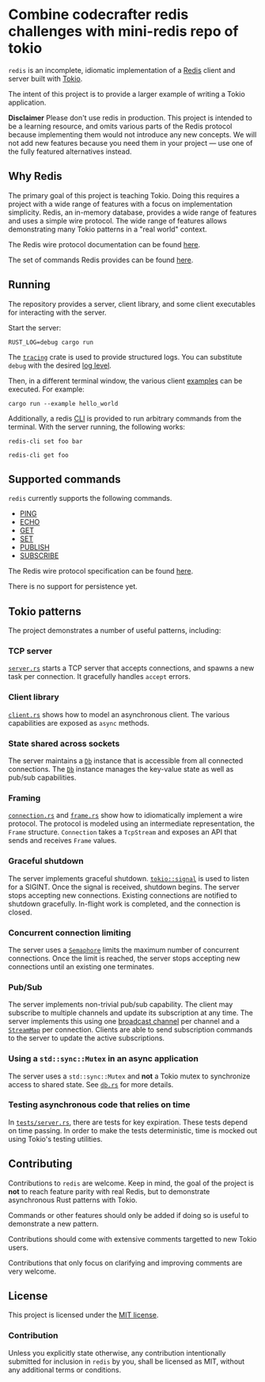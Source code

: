# Combine codecrafter redis challenges with mini-redis repo of tokio

`redis` is an incomplete, idiomatic implementation of a
[Redis](https://redis.io) client and server built with
[Tokio](https://tokio.rs).

The intent of this project is to provide a larger example of writing a Tokio
application.

**Disclaimer** Please don't use redis in production. This project is
intended to be a learning resource, and omits various parts of the Redis
protocol because implementing them would not introduce any new concepts. We will
not add new features because you need them in your project — use one of the
fully featured alternatives instead.

## Why Redis

The primary goal of this project is teaching Tokio. Doing this requires a
project with a wide range of features with a focus on implementation simplicity.
Redis, an in-memory database, provides a wide range of features and uses a
simple wire protocol. The wide range of features allows demonstrating many Tokio
patterns in a "real world" context.

The Redis wire protocol documentation can be found [here](https://redis.io/topics/protocol).

The set of commands Redis provides can be found
[here](https://redis.io/commands).


## Running

The repository provides a server, client library, and some client executables
for interacting with the server.

Start the server:

```
RUST_LOG=debug cargo run
```

The [`tracing`](https://github.com/tokio-rs/tracing) crate is used to provide structured logs.
You can substitute `debug` with the desired [log level][level].

[level]: https://docs.rs/tracing-subscriber/latest/tracing_subscriber/filter/struct.EnvFilter.html#directives

Then, in a different terminal window, the various client [examples](examples)
can be executed. For example:

```
cargo run --example hello_world
```

Additionally, a redis [CLI](https://redis.io/docs/latest/operate/rs/references/cli-utilities/redis-cli/) is provided to run arbitrary commands from the
terminal. With the server running, the following works:

```
redis-cli set foo bar

redis-cli get foo
```

## Supported commands

`redis` currently supports the following commands.

* [PING](https://redis.io/commands/ping)
* [ECHO](https://redis.io/commands/echo/)
* [GET](https://redis.io/commands/get)
* [SET](https://redis.io/commands/set)
* [PUBLISH](https://redis.io/commands/publish)
* [SUBSCRIBE](https://redis.io/commands/subscribe)

The Redis wire protocol specification can be found
[here](https://redis.io/topics/protocol).

There is no support for persistence yet.

## Tokio patterns

The project demonstrates a number of useful patterns, including:

### TCP server

[`server.rs`](src/server.rs) starts a TCP server that accepts connections,
and spawns a new task per connection. It gracefully handles `accept` errors.

### Client library

[`client.rs`](src/clients/client.rs) shows how to model an asynchronous client. The
various capabilities are exposed as `async` methods.

### State shared across sockets

The server maintains a [`Db`] instance that is accessible from all connected
connections. The [`Db`] instance manages the key-value state as well as pub/sub
capabilities.

[`Db`]: src/db.rs

### Framing

[`connection.rs`](src/connection.rs) and [`frame.rs`](src/frame.rs) show how to
idiomatically implement a wire protocol. The protocol is modeled using an
intermediate representation, the `Frame` structure. `Connection` takes a
`TcpStream` and exposes an API that sends and receives `Frame` values.

### Graceful shutdown

The server implements graceful shutdown. [`tokio::signal`] is used to listen for
a SIGINT. Once the signal is received, shutdown begins. The server stops
accepting new connections. Existing connections are notified to shutdown
gracefully. In-flight work is completed, and the connection is closed.

[`tokio::signal`]: https://docs.rs/tokio/*/tokio/signal/

### Concurrent connection limiting

The server uses a [`Semaphore`] limits the maximum number of concurrent
connections. Once the limit is reached, the server stops accepting new
connections until an existing one terminates.

[`Semaphore`]: https://docs.rs/tokio/*/tokio/sync/struct.Semaphore.html

### Pub/Sub

The server implements non-trivial pub/sub capability. The client may subscribe
to multiple channels and update its subscription at any time. The server
implements this using one [broadcast channel][broadcast] per channel and a
[`StreamMap`] per connection. Clients are able to send subscription commands to
the server to update the active subscriptions.

[broadcast]: https://docs.rs/tokio/*/tokio/sync/broadcast/index.html
[`StreamMap`]: https://docs.rs/tokio-stream/*/tokio_stream/struct.StreamMap.html

### Using a `std::sync::Mutex` in an async application

The server uses a `std::sync::Mutex` and **not** a Tokio mutex to synchronize
access to shared state. See [`db.rs`](src/db.rs) for more details.

### Testing asynchronous code that relies on time

In [`tests/server.rs`](tests/server.rs), there are tests for key expiration.
These tests depend on time passing. In order to make the tests deterministic,
time is mocked out using Tokio's testing utilities.

## Contributing

Contributions to `redis` are welcome. Keep in mind, the goal of the project
is **not** to reach feature parity with real Redis, but to demonstrate
asynchronous Rust patterns with Tokio.

Commands or other features should only be added if doing so is useful to
demonstrate a new pattern.

Contributions should come with extensive comments targetted to new Tokio users.

Contributions that only focus on clarifying and improving comments are very
welcome.

## License

This project is licensed under the [MIT license](LICENSE).

### Contribution

Unless you explicitly state otherwise, any contribution intentionally submitted
for inclusion in `redis` by you, shall be licensed as MIT, without any
additional terms or conditions.
